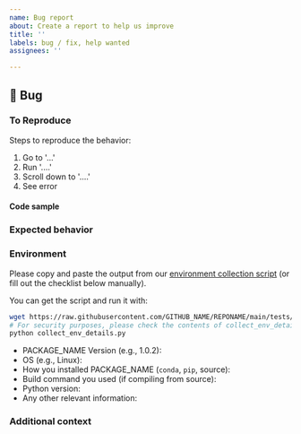 ```yaml
---
name: Bug report
about: Create a report to help us improve
title: ''
labels: bug / fix, help wanted
assignees: ''

---
```



## 🐛 Bug

<!-- A clear and concise description of what the bug is. -->

### To Reproduce

Steps to reproduce the behavior:

1. Go to '...'
2. Run '....'
3. Scroll down to '....'
4. See error

<!-- If you have a code sample, error messages, stack traces, please provide it here as well -->

#### Code sample

<!-- Ideally attach a minimal code sample to reproduce the decried issue.
Minimal means having the shortest code but still preserving the bug. -->

### Expected behavior

<!-- A clear and concise description of what you expected to happen. -->

### Environment

Please copy and paste the output from our
[environment collection script](https://raw.githubusercontent.com/GITHUB_NAME/REPONAME/main/tests/collect_env_details.py)
(or fill out the checklist below manually).

You can get the script and run it with:

``` bash
wget https://raw.githubusercontent.com/GITHUB_NAME/REPONAME/main/tests/collect_env_details.py
# For security purposes, please check the contents of collect_env_details.py before running it.
python collect_env_details.py
```

- PACKAGE_NAME Version (e.g., 1.0.2):
- OS (e.g., Linux):
- How you installed PACKAGE_NAME (`conda`, `pip`, source):
- Build command you used (if compiling from source):
- Python version:
- Any other relevant information:

### Additional context

<!-- Add any other context about the problem here. -->
